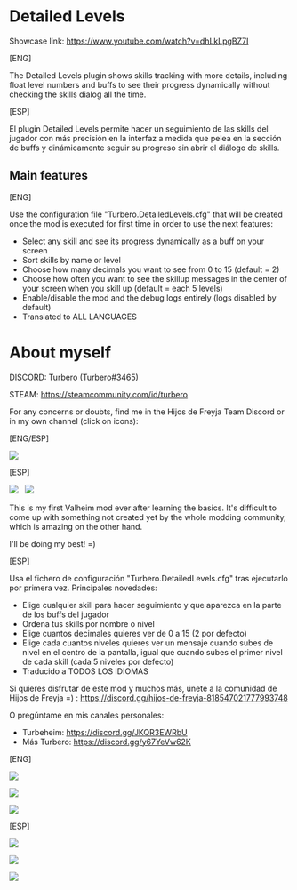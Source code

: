 # Detailed Levels

Showcase link: https://www.youtube.com/watch?v=dhLkLpgBZ7I

[ENG]

The Detailed Levels plugin shows skills tracking with more details, including float level numbers and buffs to see their progress dynamically without checking the skills dialog all the time.

[ESP]

El plugin Detailed Levels permite hacer un seguimiento de las skills del jugador con más precisión en la interfaz a medida que pelea en la sección de buffs y dinámicamente seguir su progreso sin abrir el diálogo de skills.

## Main features

[ENG]

Use the configuration file "Turbero.DetailedLevels.cfg" that will be created once the mod is executed for first time in order to use the next features:
* Select any skill and see its progress dynamically as a buff on your screen
* Sort skills by name or level
* Choose how many decimals you want to see from 0 to 15 (default = 2)
* Choose how often you want to see the skillup messages in the center of your screen when you skill up (default = each 5 levels)
* Enable/disable the mod and the debug logs entirely (logs disabled by default)
* Translated to ALL LANGUAGES

# About myself

DISCORD: Turbero (Turbero#3465)

STEAM: https://steamcommunity.com/id/turbero

For any concerns or doubts, find me in the Hijos de Freyja Team Discord or in my own channel (click on icons):

[ENG/ESP]

<a href="https://discord.gg/hijos-de-freyja-818547021777993748"><img src="https://i.imgur.com/nWZ5kGc.png"></a>

[ESP]

<a href="https://discord.gg/JKQR3EWRbU"><img src="https://i.imgur.com/WvOS4CK.png"></a>&nbsp;&nbsp;
<a href="https://discord.gg/y67YeVw62K"><img src="https://i.imgur.com/A9b3EGB.png"></a>


This is my first Valheim mod ever after learning the basics. It's difficult to come up with something not created yet by the whole modding community, which is amazing on the other hand.

I'll be doing my best! =)

[ESP]

Usa el fichero de configuración "Turbero.DetailedLevels.cfg" tras ejecutarlo por primera vez. Principales novedades:
- Elige cualquier skill para hacer seguimiento y que aparezca en la parte de los buffs del jugador
- Ordena tus skills por nombre o nivel
- Elige cuantos decimales quieres ver de 0 a 15 (2 por defecto)
- Elige cada cuantos niveles quieres ver un mensaje cuando subes de nivel en el centro de la pantalla, igual que cuando subes el primer nivel de cada skill (cada 5 niveles por defecto)
- Traducido a TODOS LOS IDIOMAS

Si quieres disfrutar de este mod y muchos más, únete a la comunidad de Hijos de Freyja =) : https://discord.gg/hijos-de-freyja-818547021777993748

O pregúntame en mis canales personales:

* Turbeheim: https://discord.gg/JKQR3EWRbU
* Más Turbero: https://discord.gg/y67YeVw62K

[ENG]

![](https://i.imgur.com/NZL01R2.png)

![](https://i.imgur.com/njEVO6d.jpeg)

![](https://i.imgur.com/e1vTjP5.jpeg)

[ESP]

![](https://i.imgur.com/CZ934ga.png)

![](https://i.imgur.com/kYeq0QW.jpeg)

![](https://i.imgur.com/UmQoBo1.png)
